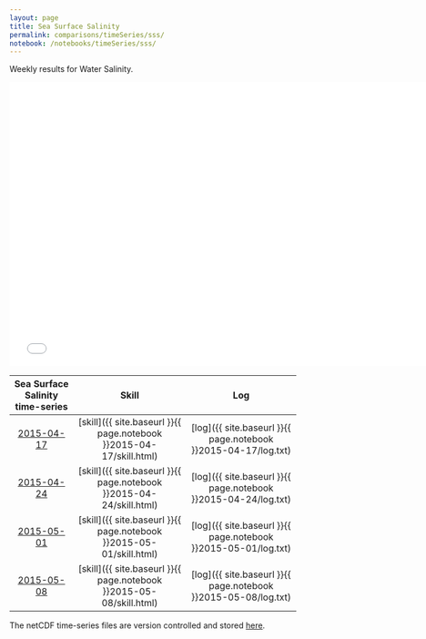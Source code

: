 ```yaml
---
layout: page
title: Sea Surface Salinity
permalink: comparisons/timeSeries/sss/
notebook: /notebooks/timeSeries/sss/
---
```


Weekly results for Water Salinity.

<iframe width="750" height="500" frameBorder="0" src="{{ site.baseurl }}{{ page.notebook }}2015-05-08/mapa.html" name="iframe"> <p>Your browser does not support iframes.</p> </iframe>


| Sea Surface Salinity time-series                                                                   | Skill                                                                | Log                                                            |
|:--------------------------------------------------------------------------------------------------:|:--------------------------------------------------------------------:|:--------------------------------------------------------------:|
| <a href="{{ site.baseurl }}{{ page.notebook }}2015-04-17/mapa.html" target="iframe">2015-04-17</a> | [skill]({{ site.baseurl }}{{ page.notebook }}2015-04-17/skill.html)  | [log]({{ site.baseurl }}{{ page.notebook }}2015-04-17/log.txt) |
| <a href="{{ site.baseurl }}{{ page.notebook }}2015-04-24/mapa.html" target="iframe">2015-04-24</a> | [skill]({{ site.baseurl }}{{ page.notebook }}2015-04-24/skill.html)  | [log]({{ site.baseurl }}{{ page.notebook }}2015-04-24/log.txt) |
| <a href="{{ site.baseurl }}{{ page.notebook }}2015-05-01/mapa.html" target="iframe">2015-05-01</a> | [skill]({{ site.baseurl }}{{ page.notebook }}2015-05-01/skill.html)  | [log]({{ site.baseurl }}{{ page.notebook }}2015-05-01/log.txt) |
| <a href="{{ site.baseurl }}{{ page.notebook }}2015-05-08/mapa.html" target="iframe">2015-05-08</a> | [skill]({{ site.baseurl }}{{ page.notebook }}2015-05-08/skill.html)  | [log]({{ site.baseurl }}{{ page.notebook }}2015-05-08/log.txt) |

The netCDF time-series files are version controlled and stored [here](https://github.com/ocefpaf/secoora/tree/gh-pages/notebooks/timeSeries/sss).
